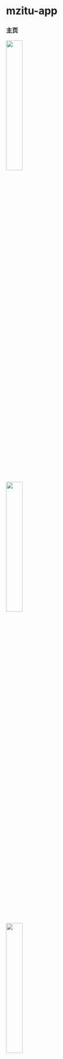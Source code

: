 # mzitu-app

### 主页
<img src="https://github.com/freedomeden/mzitu-app/blob/master/picture/home.png" width = "30%" />

### <a href="http://mzitu.com" alt="妹子图" />
<img src="https://github.com/freedomeden/mzitu-app/blob/master/picture/all_date.png" width = "30%" />

### <a href="http://ligui.com" alt="丽柜网" />
<img src="https://github.com/freedomeden/mzitu-app/blob/master/picture/ligui.png" width = "30%" />

# <a href="https://raw.githubusercontent.com/freedomeden/mzitu-app/master/app/release/app-release.apk" alt="APK下载" />
